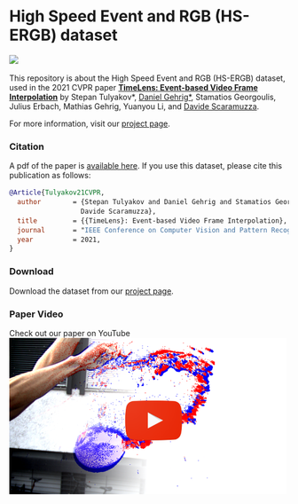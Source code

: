 # High Speed Event and RGB (HS-ERGB) dataset

<img src="assets/hsergb_preview.gif" width="700">

This repository is about the High Speed Event and RGB (HS-ERGB) dataset, used in the 2021 CVPR paper [**TimeLens: Event-based Video Frame Interpolation**](http://rpg.ifi.uzh.ch/docs/CVPR21_Gehrig.pdf) by Stepan Tulyakov*, [Daniel Gehrig*](https://danielgehrig18.github.io/), Stamatios Georgoulis, Julius Erbach, Mathias Gehrig, Yuanyou Li, and [Davide Scaramuzza](http://rpg.ifi.uzh.ch/people_scaramuzza.html).

For more information, visit our [project page](http://rpg.ifi.uzh.ch/timelens).

### Citation
A pdf of the paper is [available here](http://rpg.ifi.uzh.ch/docs/CVPR21_Gehrig.pdf). If you use this dataset, please cite this publication as follows:

```bibtex
@Article{Tulyakov21CVPR,
  author        = {Stepan Tulyakov and Daniel Gehrig and Stamatios Georgoulis and Julius Erbach and Mathias Gehrig and Yuanyou Li and
                  Davide Scaramuzza},
  title         = {{TimeLens}: Event-based Video Frame Interpolation},
  journal       = "IEEE Conference on Computer Vision and Pattern Recognition",
  year          = 2021,
}
```

### Download
Download the dataset from our [project page](http://rpg.ifi.uzh.ch/timelens).

### Paper Video
Check out our paper on YouTube
[<img src="assets/timelens_yt_thumbnail_icon.png" width="500">](https://youtu.be/IezEmWAUCQM)
